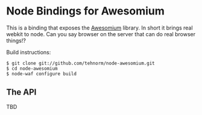 # Node Bindings for Awesomium

This is a binding that exposes the [Awesomium](http://www.awesomium.com) library. In short it brings real webkit to node. Can you say browser on the server that can do real browser things!?

Build instructions:

    $ git clone git://github.com/tehnorm/node-awesomium.git
    $ cd node-awesomium
    $ node-waf configure build

## The API

TBD

